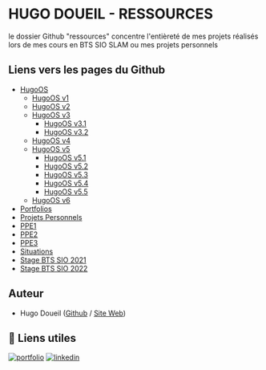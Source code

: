 # HUGO DOUEIL - RESSOURCES

le dossier Github "ressources" concentre l'entièreté de mes projets réalisés lors de mes cours en BTS SIO SLAM ou mes projets personnels 

## Liens vers les pages du Github

 - [HugoOS](https://github.com/Ormidales/ressources/tree/main/personnel/hugoos)
    - [HugoOS v1](https://github.com/Ormidales/ressources/tree/main/personnel/hugoos/hugoos-v1)
    - [HugoOS v2](https://github.com/Ormidales/ressources/tree/main/personnel/hugoos/hugoos-v2)
    - [HugoOS v3](https://github.com/Ormidales/ressources/tree/main/personnel/hugoos/hugoos-v3)
        - [HugoOS v3.1](https://github.com/Ormidales/ressources/tree/main/personnel/hugoos/hugoos-v3.1)
        - [HugoOS v3.2](https://github.com/Ormidales/ressources/tree/main/personnel/hugoos/hugoos-v3.2)
    - [HugoOS v4](https://github.com/Ormidales/ressources/tree/main/personnel/hugoos/hugoos-v4)
    - [HugoOS v5](https://github.com/Ormidales/ressources/tree/main/personnel/hugoos/hugoos-v5)
        - [HugoOS v5.1](https://github.com/Ormidales/ressources/tree/main/personnel/hugoos/hugoos-v5.1)
        - [HugoOS v5.2](https://github.com/Ormidales/ressources/tree/main/personnel/hugoos/hugoos-v5.2)
        - [HugoOS v5.3](https://github.com/Ormidales/ressources/tree/main/personnel/hugoos/hugoos-v5.3)
        - [HugoOS v5.4](https://github.com/Ormidales/ressources/tree/main/personnel/hugoos/hugoos-v5.4)
        - [HugoOS v5.5](https://github.com/Ormidales/ressources/tree/main/personnel/hugoos/hugoos-v5.5)
    - [HugoOS v6](https://github.com/Ormidales/ressources/tree/main/personnel/hugoos/hugoos-v6)
 - [Portfolios](https://github.com/Ormidales/ressources/tree/main/personnel/portfolio)
 - [Projets Personnels](https://github.com/Ormidales/ressources/tree/main/personnel/projets)
 - [PPE1](https://github.com/Ormidales/ressources/tree/main/scolaire/ppe1)
 - [PPE2](https://github.com/Ormidales/ressources/tree/main/scolaire/ppe2)
 - [PPE3](https://github.com/Ormidales/ressources/tree/main/scolaire/ppe3)
 - [Situations](https://github.com/Ormidales/ressources/tree/main/scolaire/situations)
 - [Stage BTS SIO 2021](https://github.com/Ormidales/ressources/tree/main/scolaire/stage-1) 
 - [Stage BTS SIO 2022](https://github.com/Ormidales/ressources/tree/main/scolaire/stage-2)

## Auteur

- Hugo Doueil ([Github](https://github.com/Ormidales) / [Site Web](https://hugodoueil.fr))

## 🔗 Liens utiles
[![portfolio](https://img.shields.io/badge/my_portfolio-000?style=for-the-badge&logo=ko-fi&logoColor=white)](https://hugodoueil.fr)
[![linkedin](https://img.shields.io/badge/linkedin-0A66C2?style=for-the-badge&logo=linkedin&logoColor=white)](https://www.linkedin.com/in/hugodoueil)